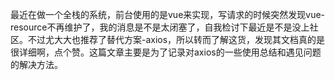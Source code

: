 ​    最近在做一个全栈的系统，前台使用的是vue来实现，写请求的时候突然发现vue-resource不再维护了，我的消息是不是太闭塞了，自我检讨下最近是不是没上社区。不过尤大大也推荐了替代方案-axios，所以转而了解这货，发现其文档真的是很详细啊，点个赞。这篇文章主要是为了记录对axios的一些使用总结和遇见问题的解决方法。	

​    